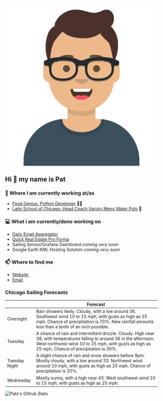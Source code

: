 [![Social banner for p-j-falconer](https://raw.githubusercontent.com/P-J-FALCONER/P-J-FALCONER/master/assets/avataaars.svg)](https://patfalconer.com/)
## Hi :wave: my name is Pat

### 💼 Where I am currently working at/as
- [Food Genius: Python Developer](https://getfoodgenius.com/) 🍔🐍
- [Latin School of Chicago: Head Coach Varisty Mens Water Polo](https://www.latinschool.org/) 🤽


### 💻 What i am currently/done working on
 - [Daily Email Aggregator](https://github.com/P-J-FALCONER/dott_daily_mail)
 - [Quick Real Estate Pro Forma](https://github.com/P-J-FALCONER/henry)
 - Sailing Sensor/Grafana Dashboard *coming very soon*
 - Google Earth KML Hosting Solution *coming very soon*

### 📫 Where to find me
 - [Website](https://patfalconer.com/)
 - [Email](mailto:patrick.j.falconer@gmail.com)


### Chicago Sailing Forecasts
|   | Forecast  |
|---|---|
| Overnight | Rain showers likely. Cloudy, with a low around 36. Southwest wind 10 to 15 mph, with gusts as high as 25 mph. Chance of precipitation is 70%. New rainfall amounts less than a tenth of an inch possible. |
| Tuesday | A chance of rain and intermittent drizzle. Cloudy. High near 38, with temperatures falling to around 36 in the afternoon. West northwest wind 10 to 15 mph, with gusts as high as 25 mph. Chance of precipitation is 30%. |
| Tuesday Night | A slight chance of rain and snow showers before 9pm. Mostly cloudy, with a low around 33. Northwest wind around 10 mph, with gusts as high as 20 mph. Chance of precipitation is 20%. |
| Wednesday | Mostly sunny, with a high near 43. West southwest wind 10 to 15 mph, with gusts as high as 25 mph. |

![Pats's Github Stats](https://github-readme-stats.vercel.app/api?username=p-j-falconer&show_icons=true&theme=radical)

